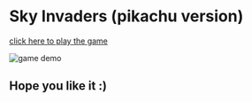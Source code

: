 # Sky Invaders (pikachu version) 

[click here to play the game](https://norahmalmutairi.github.io/sky-invaders/)

  ![game demo](../assets/gameDemo.gif)

## Hope you like it :) 

